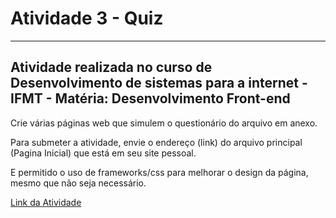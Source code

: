 # Atividade 3 - Quiz

---

## Atividade realizada no curso de Desenvolvimento de sistemas para a internet - IFMT - Matéria: Desenvolvimento Front-end

Crie várias páginas web que simulem o questionário do arquivo em anexo.

Para submeter a atividade, envie o endereço (link) do arquivo principal (Pagina Inicial) que está em seu site pessoal.

E permitido o uso de frameworks/css para melhorar o design da página, mesmo que não seja necessário.

[Link da Atividade](https://luan-h.github.io/Atividade-3/)

